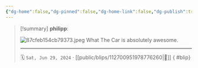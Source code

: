 ```yaml
---
{"dg-home":false,"dg-pinned":false,"dg-home-link":false,"dg-publish":true,"type":"blip","disabled rules":["yaml-title","yaml-title-alias","file-name-heading"],"title":"philipp on mastodon @ 2024-06-29","created-date":"2024-06-29T16:54:13","id":112700951978776260,"updated-date":"2025-05-02T08:50:44","dg-path":"blips/112700951978776260.md","permalink":"/blips/112700951978776260/","dgPassFrontmatter":true}
---
```


> [!summary] **philipp**:
>
> ![87cfeb154cb79373.jpeg](/img/user/attachments/87cfeb154cb79373.jpeg)
> What The Car is absolutely awesome.
> - - -
>
> 🗓️ `Sat, Jun 29, 2024` · [[public/blips/112700951978776260\|🔗]]
{ #blip}

